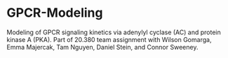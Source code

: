 # GPCR-Modeling
Modeling of GPCR signaling kinetics via adenylyl cyclase (AC) and protein kinase A (PKA). Part of 20.380 team assignment with Wilson Gomarga, Emma Majercak, Tam Nguyen, Daniel Stein, and Connor Sweeney.
